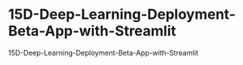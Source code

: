 # 15D-Deep-Learning-Deployment-Beta-App-with-Streamlit
15D-Deep-Learning-Deployment-Beta-App-with-Streamlit
